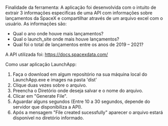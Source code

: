 Finalidade da ferramenta:
A aplicação foi desenvolvida com o intuito de extrair 3 informações especificas de uma API com informações sobre lançamentos da SpaceX e compartilhar através de um arquivo excel com o usuário. As informações são:

- Qual o ano onde houve mais lançamentos?
- Qual o launch_site onde mais houve lançamentos?
- Qual foi o total de lançamentos entre os anos de 2019 – 2021?

A API utilizada foi:
https://docs.spacexdata.com/


Como usar  aplicação LaunchApp:
 
1. Faça o download em algum repositório na sua máquina local do LaunchApp.exe e images na pasta 'dist'
2. Clique duas vezes sobre o arquivo.
3. Preencha o Diretório onde deseja salvar e o nome do arquivo.
4. Clicar em "Generate File".
5. Aguardar alguns segundos (Entre 10 a 30 segundos, depende do servidor que disponibiliza a API).
6. Após a mensagem "File created sucessfully" aparecer o arquivo estará disponível no diretório informado.
